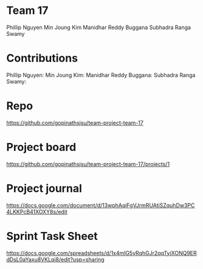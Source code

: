 # Team 17
Phillip Nguyen
Min Joung Kim
Manidhar Reddy Buggana
Subhadra Ranga Swamy

# Contributions
Phillip Nguyen: 
Min Joung Kim:
Manidhar Reddy Buggana:
Subhadra Ranga Swamy:

# Repo
https://github.com/gopinathsjsu/team-project-team-17

# Project board
https://github.com/gopinathsjsu/team-project-team-17/projects/1

# Project journal
https://docs.google.com/document/d/13wphAqiFgVJrmRUAtiSZquhDw3PC4LKKPcB41XOXY8s/edit

# Sprint Task Sheet
https://docs.google.com/spreadsheets/d/1x4mlG5yRqhGJr2qqTyjXONQ9ERdDsL0aYaxu8VKLqi8/edit?usp=sharing
